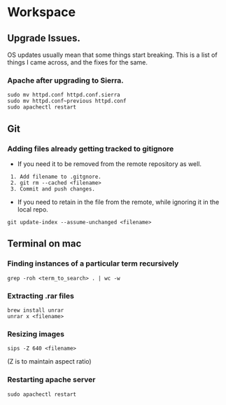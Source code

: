 # Workspace

## Upgrade Issues.
OS updates usually mean that some things start breaking. This is a list of things I came across, and the fixes for the same.
### Apache after upgrading to Sierra.
```
sudo mv httpd.conf httpd.conf.sierra
sudo mv httpd.conf~previous httpd.conf
sudo apachectl restart
```

## Git

### Adding files already getting tracked to gitignore

* If you need it to be removed from the remote repository as well.

 ```
  1. Add filename to .gitgnore.
  2. git rm --cached <filename>
  3. Commit and push changes.
  ```
* If you need to retain in the file from the remote, while ignoring it in the local repo.
 
 ```
 git update-index --assume-unchanged <filename>
 ```

## Terminal on mac

### Finding instances of a particular term recursively
```
grep -roh <term_to_search> . | wc -w
```

###  Extracting .rar files
```
brew install unrar
unrar x <filename>
```

### Resizing images
```
sips -Z 640 <filename>
```
(Z is to maintain aspect ratio)

### Restarting apache server
```
sudo apachectl restart
```
